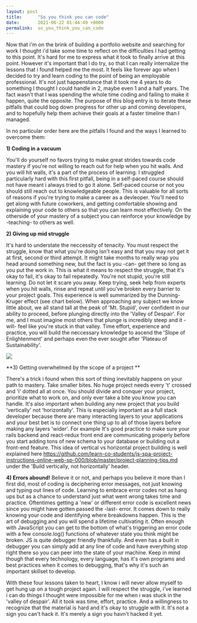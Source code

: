 ```yaml
---
layout: post
title:      "So you think you can code"
date:       2021-06-22 01:44:49 +0000
permalink:  so_you_think_you_can_code
---
```


Now that i'm on the brink of building a portfolio website and searching for work I thought i'd take some time to reflect on the difficulties I had getting to this point.  It's hard for me to express what it took to finally arrive at this point. However it's important that I do try, so that I can really internalize the lessons that i found helped me the most. It feels like forever ago when I decided to try and learn coding to the point of being an employable professional.   It's not just happenstance that it took me 4 years to do something I thought I could handle in 2, maybe even 1 and a half years.  The fact wasn't that I was spending the whole time coding and failing to make it happen, quite the opposite.  The purpose of this blog entry is to iterate these pitfalls that could bog down progress for other up and coming developers, and to hopefully help them achieve their goals at a faster timeline than I managed.  


In no particular order here are the pitfalls I found and the ways I learned to overcome them:

**1) Coding in a vacuum** 

You'll do yourself no favors trying to make great strides towards code mastery if you're not willing to reach out for help when you hit walls.  And you will hit walls, it's a part of the process of learning.  I struggled particularly hard with this first pitfall, being in a self-paced course should not have meant i always tried to go it alone.   Self-paced course or not you should still reach out to knowledgeable people.  This is valuable for all sorts of reasons if you're trying to make a career as a devleoper.  You'll need to get along with future coworkers, and getting comfortable showing and explaining your code to others so that you can learn most effectively.  On the otherside of your mastery of a subject you can reinforce your knowledge by -teaching- to others as well.

**2) Giving up mid struggle**  

It's hard to understate the neccessity of tenacity. You must respect the struggle, know that what you're doing isn't easy and that you may not get it at first, second or third attempt.  It might take months to really wrap you head around something new, but the fact is you -can- get there so long as you put the work in.  This is what it means to respect the struggle, that it's okay to fail, it's okay to fail repeatedly.  You're not stupid, you're still learning.  Do not let it scare you away.  Keep trying, seek help from experts when you hit walls, rinse and repeat until you've broken every barrier to your project goals.  This experience is well summarized by the Dunning-Kruger effect (see chart below).  When approaching any subject we know little about, we all stand tall at the peak of 'Mt. Stupid', over confident in our ability to proceed, before plunging directly into the 'Valley of Despair'. For me, and I must imagine most others that plunge is incredibly steep and it -will- feel like you're stuck in that valley.  Time effort, experience and practice, you will build the neccessary knowledge to ascend the 'Slope of Enlightenment' and perhaps even the ever sought after 'Plateau of Sustainability'.  

![](https://onlinepethealth.com/wp-content/uploads/2019/12/Dunning-Kruger.jpg)

**3) Getting overwhelmed by the scope of a project **

There's a trick i found when this sort of thing inevitably happens on your path to mastery.  Take smaller bites.  No huge project needs every 't' crossed and 'i' dotted all at once.  You should divide and conquer your project, prioritize what to work on, and only ever take a bite you know you can handle.  It's also important when building any new project that you build 'vertically' not 'horizontally'.  This is especially important as a full stack developer because there are many interacting layers to your applications and your best bet is to connect one thing up to all of those layers before making any layers 'wider'.  For example It's good practice to make sure your rails backend and react-redux front end are communicating properly before you start adding tons of new schema to your database or building out a front-end feature.  This idea of vertical vs horizontal project building is well explained here https://github.com/learn-co-students/js-spa-project-instructions-online-web-sp-000/blob/master/project-planning-tips.md under the 'Build vertically, not horizontally' header.

**4) Errors abound!** 
Believe it or not, and perhaps you believe it more than I first did, most of coding is deciphering error messages, not just knowing and typing out lines of code.  Learning to embrace error codes not as hang ups but as a chance to understand just what went wrong takes time and practice. Oftentimes getting a 'new' or different error code is excellent news since you might have gotten passed the -last- error.  It comes down to really knowing your code and identifying where breakdowns happen.  This is the art of debugging and you will spend a lifetime cultivating it. Often enough with JavaScript you can get to the bottom of what's triggering an error code with a few console.log() functions of whatever state you think might be broken.  JS is quite debugger friendly thankfully.  And even has a built in debugger you can simply add at any line of code and have everything stop right there so you can peer into the state of your machine.  Keep in mind though that every technology, every language, has it's own programs and best practices when it comes to debugging, that's why it's such an important skillset to develop.

With these four lessons taken to heart, I know i will never allow myself to get hung up on a tough project again.  I will respect the struggle, i've learned i can do things I thought were impossible for me when i was stuck in the 'valley of despair'.  All it took was time, effort, practice.  And a willingness to recognize that the material is hard and it's okay to struggle with it.  It's not a sign you can't hack it.  It's merely a sign you havn't hacked it yet. 
